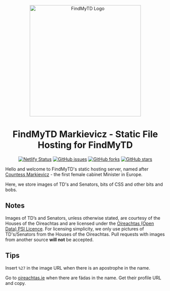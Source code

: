 <p align="center">
  <img src="https://findmytd-markievicz.netlify.app/assets/logo/svg/large-blue.svg" alt="FindMyTD Logo" width="350" />

<h1 align="center">
 FindMyTD Markievicz - Static File Hosting for FindMyTD </h1>
<p align="center">
  <a href="https://app.netlify.com/sites/findmytd-markievicz/deploys"><img alt="Netlify Status" src="https://api.netlify.com/api/v1/badges/e0ef6e2c-d4e9-42cd-9e5b-ebaa62f20c40/deploy-status"></a>
  <a href="https://github.com/findmytd/markievicz/issues"><img alt="GitHub issues" src="https://img.shields.io/github/issues/findmytd/markievicz"></a>
 <a href="https://github.com/findmytd/markievicz/network"><img alt="GitHub forks" src="https://img.shields.io/github/forks/findmytd/markievicz"></a>
 <a href="https://github.com/findmytd/markievicz/stargazers"><img alt="GitHub stars" src="https://img.shields.io/github/stars/findmytd/markievicz"></a>
 </p>

Hello and welcome to FindMyTD's static hosting server, named after [Countess Markievicz](https://en.wikipedia.org/wiki/Constance_Markievicz "Constance Markievicz Wikipedia Page") - the first female cabinet Minister in Europe. 

Here, we store images of TD's and Senators, bits of CSS and other bits and bobs.  

## Notes

Images of TD’s and Senators, unless otherwise stated, are courtesy of the Houses of the Oireachtas and are licensed under the [Oireachtas (Open Data) PSI Licence](https://data.oireachtas.ie/ie/oireachtas/corporate/governanceAndReform/2016/2016-03-27_oireachtas-psi-licence-open-data_en.pdf). For licensing simplicity, we only use pictures of TD's/Senators from the Houses of the Oireachtas. Pull requests with images from another source **will not** be accepted. 

## Tips

 Insert `%27` in the image URL when there is an apostrophe in the name.
 
 Go to [oireachtas.ie](https://www.oireachtas.ie "Houses of the Oireachtas") when there are fádas in the name. Get their profile URL and copy. 
